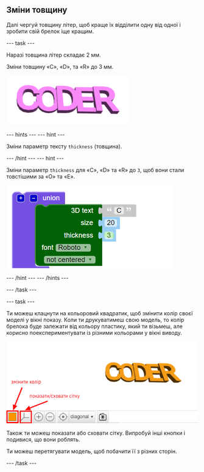 ## Зміни товщину

Далі чергуй товщину літер, щоб краще їх відділити одну від одної і зробити свій брелок іще кращим.

--- task ---

Наразі товщина літер складає 2 мм.

Зміни товщину «C», «D», та «R» до 3 мм.

![знімок екрана](images/coder-finished.png)

--- hints ---
--- hint ---

Зміни параметр тексту `thickness` (товщина).

--- /hint ---
--- hint ---

Зміни параметр `thickness` для «C», «D» та «R» до `3`, щоб вони стали товстішими за «O» та «E».

![знімок екрана](images/coder-thickness.png)

--- /hint ---
--- /hints ---

--- /task ---	
 
--- task ---

Ти можеш клацнути на кольоровий квадратик, щоб змінити колір своєї моделі у вікні показу. Коли ти друкуватимеш свою модель, то колір брелока буде залежати від кольору пластику, який ти візьмеш, але корисно поекспериментувати із різними кольорами у вікні виводу.

![знімок екрана](images/coder-colour.png)

Також ти можеш показати або сховати сітку. Випробуй інші кнопки і подивися, що вони роблять.

Ти можеш перетягувати модель, щоб побачити її з різних сторін.

--- /task ---
